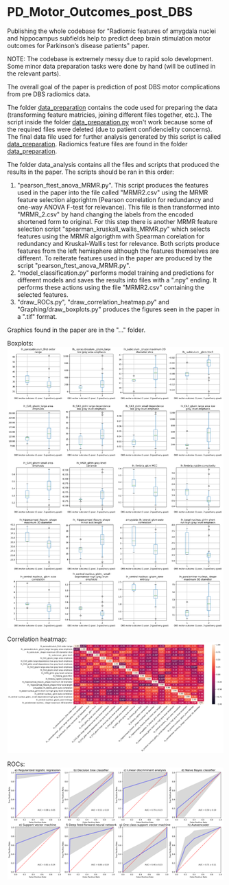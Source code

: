 # PD_Motor_Outcomes_post_DBS
 
Publishing the whole codebase for "Radiomic features of amygdala nuclei and hippocampus subfields help to predict deep brain stimulation motor outcomes for Parkinson‘s disease patients" paper.

NOTE: The codebase is extremely messy due to rapid solo development. Some minor data preparation tasks were done by hand (will be outlined in the relevant parts).

The overall goal of the paper is prediction of post DBS motor complications from pre DBS radiomics data.

The folder [data_preparation](data_preparation) contains the code used for preparing the data (transforming feature matricies, joining different files together, etc.). The script inside the folder [data_preparation.py](data_preparation/data_preparation.py) won't work because some of the required files were deleted (due to patient confidencielity concerns). The final data file used for further analysis generated by this script is called [data_preparation](data_preparation/Final_Data_index.csv). Radiomics feature files are found in the folder [data_preparation](data_preparation/data).

The folder data_analysis contains all the files and scripts that produced the results in the paper. The scripts should be ran in this order:
1. "pearson_ftest_anova_MRMR.py". This script produces the features used in the paper into the file called "MRMR2.csv" using the MRMR feature selection algorightm (Pearson correlation for redundancy and one-way ANOVA F-test for relevance). This file is then transformed into "MRMR_2.csv" by hand changing the labels from the encoded shortened form to original. For this step there is another MRMR feature selection script "spearman_kruskall_wallis_MRMR.py" which selects features using the MRMR algorigthm with Spearman corelation for redundancy and Kruskal–Wallis test for relevance. Both scripts produce features from the left hemisphere although the features themselves are different. To reiterate features used in the paper are produced by the script "pearson_ftest_anova_MRMR.py".
2. "model_classification.py" performs model training and predictions for different models and saves the results into files with a ".npy" ending. It performs these actions using the file "MRMR2.csv" containing the selected features.
3. "draw_ROCs.py", "draw_correlation_heatmap.py" and "Graphing/draw_boxplots.py" produces the figures seen in the paper in a ".tif" format.

Graphics found in the paper are in the "..." folder.

Boxplots:
![Boxplots](graphs/boxplots.png)

Correlation heatmap:
![Heatmap](graphs/heatmap1.png)

ROCs:
![ROCs](graphs/ROCs.png)
